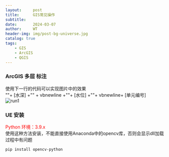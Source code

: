 ```yaml
---
layout:     post
title:      GIS常见操作
subtitle:   
date:       2024-03-07
author:     WT
header-img: img/post-bg-universe.jpg
catalog: true
tags:
    - GIS
    - ArcGIS
    - QGIS   
---
```


### ArcGIS 多层 标注
使用下一行的代码可以实现图片中的效果   
"<UND>"+  [水深]  +"</UND>" + vbnewline +"<UND>"+ [水位]  +"</UND>"+ vbnewline+  [单元编号]   
![run1](http://www.spatial.pro/img/arcgis_label.png) 

 
### UE 安装
<font color=red>Python 环境：3.9.x</font>  
使用这种方法安装，不能直接使用Anaconda中的opencv库，否则会显示dll加载过程中有问题
```
pip install opencv-python
```
   

